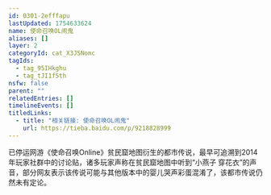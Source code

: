 ```yaml
---
id: 0301-2efffapu
lastUpdated: 1754633624
name: 使命召唤OL闹鬼
aliases: []
layer: 2
categoryId: cat_X3JSNomc
tagIds:
  - tag_95IHkghu
  - tag_tJI1f5th
nsfw: false
parent: ""
relatedEntries: []
timelineEvents: []
titledLinks:
  - title: "相关链接: 使命召唤OL闹鬼"
    url: https://tieba.baidu.com/p/9218828999
---
```


已停运网游《使命召唤Online》贫民窟地图衍生的都市传说，最早可追溯到2014年玩家社群中的讨论贴，诸多玩家声称在贫民窟地图中听到“小燕子 穿花衣”的声音，部分网友表示该传说可能与其他版本中的婴儿哭声彩蛋混淆了，该都市传说仍然未有定论。